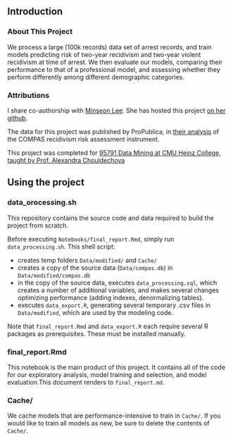## Introduction
### About This Project
We process a large (100k records) data set of arrest records, and train models predicting risk of two-year recidivism and two-year violent recidivism at time of arrest. We then evaluate our models, comparing their performance to that of a professional model, and assessing whether they perform differently among different demographic categories. 

### Attributions
I share co-authorship with [Minseon Lee](mailto:minseonl@andrew.cmu.edu). She has hosted this project [on her github](github.com/mins-lee/recidivism-prediction). 

The data for this project was published by ProPublica, in [their analysis](github.com/propublica/compas-analysis) of the COMPAS recidivism risk assessment instrument. 

This project was completed for [95791 Data Mining at CMU Heinz College, taught by Prof. Alexandra Chouldechova](https://www.andrew.cmu.edu/user/achoulde/95791/index.html)

## Using the project

### data_orocessing.sh

This repository contains the source code and data required to build the project from scratch.

Before executing `Notebooks/final_report.Rmd`, simply run `data_processing.sh`. This shell script:
   - creates temp folders `Data/modified/` and `Cache/`
   - creates a copy of the source data (`Data/compas.db`) in `Data/modified/compas.db`
   - in the copy of the source data, executes `data_processing.sql`, which creates a number of additional variables, and makes several changes optimizing performance (adding indexes, denormalizing tables).
   - executes `data_export.R`, generating several temporary .csv files in `Data/modified`, which are used by the modeling code.

Note that `final_report.Rmd` and `data_export.R` each require several R packages as prerequisites. These must be installed manually.
### final_report.Rmd

This notebook is the main product of this project. It contains all of the code for our exploratory analysis, model training and selection, and model evaluation.This document renders to `final_report.md`.
### Cache/
We cache models that are performance-intensive to train in `Cache/`. If you would like to train all models as new, be sure to delete the contents of `Cache/`.

